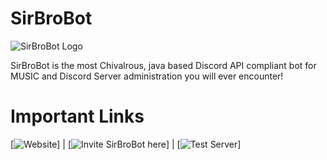 # SirBroBot
![SirBroBot Logo](http://www.sirbrobot.com/images/SirBroBotbanner.png)

SirBroBot is the most Chivalrous, java based Discord API compliant bot for MUSIC and Discord Server administration you will ever encounter! 

# Important Links 
[![Website](https://bootswithdefer.tumblr.com/sirbrobot)] | [![Invite SirBroBot here](https://discordapp.com/oauth2/authorize?=&client_id=171691699263766529&scope=bot&permissions=473168957&redirect_uri=https://www.carbonitex.net/discord/data/botoauth.php&response_type=code&state=166913295457058817|http://bootswithdefer.tumblr.com/sirbrobot)] | [![Test Server]( https://discordapp.com/invite/0wCCISzMcKMkfX88)]
